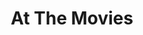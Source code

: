 ---
published: true
layout: watch-promo
categories: watch
series-id: at-the-movies-2016
title: At The Movies
---